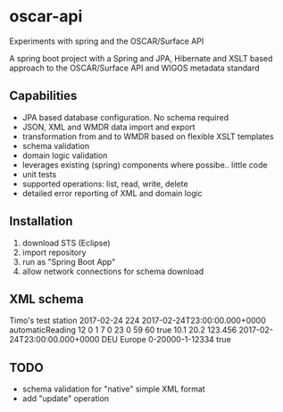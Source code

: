 # oscar-api
Experiments with spring and the OSCAR/Surface API

A spring boot project with a Spring and JPA, Hibernate and XSLT based approach to the OSCAR/Surface API and WIGOS metadata standard

## Capabilities
 - JPA based database configuration. No schema required
 - JSON, XML and WMDR data import and export
 - transformation from and to WMDR based on flexible XSLT templates
 - schema validation
 - domain logic validation
 - leverages existing (spring) components where possibe.. little code
 - unit tests
 - supported operations: list, read, write, delete
 - detailed error reporting of XML and domain logic

## Installation

1. download STS (Eclipse)
2. import repository
3. run as "Spring Boot App"
4. allow network connections for schema download

## XML schema


<station>
	<name>Timo's test station</name>
	<established>2017-02-24</established>
	<observations>
		<observations>
			<variable>224</variable>
			<deployment>
				<beginning>2017-02-24T23:00:00.000+0000</beginning>
				<end/>
				<observationsource>automaticReading</observationsource>
				<schedules>
					<schedules>
						<monthfrom>12</monthfrom>
						<monthto>0</monthto>
						<dayfrom>1</dayfrom>
						<dayto>7</dayto>
						<hourfrom>0</hourfrom>
						<hourto>23</hourto>
						<minutefrom>0</minutefrom>
						<minuteto>59</minuteto>
						<interval>60</interval>
						<international>true</international>
					</schedules>
				</schedules>
			</deployment>
		</observations>
	</observations>
	<locations>
		<locations>
			<longitude>10.1</longitude>
			<latitude>20.2</latitude>
			<elevation>123.456</elevation>
			<datefrom>2017-02-24T23:00:00.000+0000</datefrom>
			<dateto/>
		</locations>
	</locations>
	<countryCode>DEU</countryCode>
	<region>Europe</region>
	<wigosID>
		<wigosID>0-20000-1-12334</wigosID>
		<primary>true</primary>
	</wigosID>
</station>

## TODO
- schema validation for "native" simple XML format
- add "update" operation
